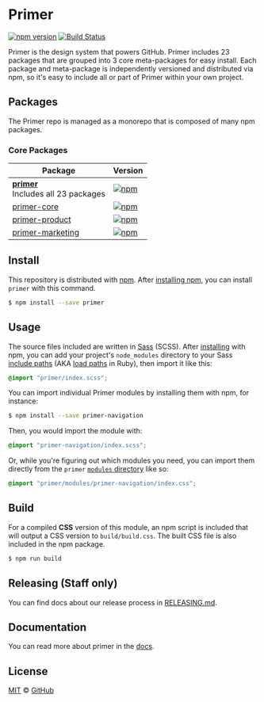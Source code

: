 # Primer

[![npm version](https://img.shields.io/npm/v/primer.svg)](https://www.npmjs.org/package/primer)
[![Build Status](https://travis-ci.org/primer/primer.svg?branch=master)](https://travis-ci.org/primer/primer)

Primer is the design system that powers GitHub. Primer includes 23 packages that are grouped into 3 core meta-packages for easy install. Each package and meta-package is independently versioned and distributed via npm, so it's easy to include all or part of Primer within your own project.

## Packages

The Primer repo is managed as a monorepo that is composed of many npm packages.

### Core Packages

| Package | Version |
|---|---|
| **[primer](/modules/primer)** <br />Includes all 23 packages | [![npm](https://img.shields.io/npm/v/primer.svg)](https://www.npmjs.com/package/primer) |
| [primer-core](/modules/primer-core) | [![npm](https://img.shields.io/npm/v/primer-core.svg)](https://www.npmjs.com/package/primer-core) |
| [primer-product](/modules/primer-product) |  [![npm](https://img.shields.io/npm/v/primer-product.svg)](https://www.npmjs.com/package/primer-product) |
| [primer-marketing](/modules/primer-marketing) | [![npm](https://img.shields.io/npm/v/primer-marketing.svg)](https://www.npmjs.com/package/primer-marketing) |

## Install

This repository is distributed with [npm][npm]. After [installing npm][install-npm], you can install `primer` with this command.

```sh
$ npm install --save primer
```

## Usage

The source files included are written in [Sass][sass] (SCSS). After [installing](#install) with npm, you can add your project's `node_modules` directory to your Sass [include paths](https://github.com/sass/node-sass#includepaths) (AKA [load paths](http://technology.customink.com/blog/2014/10/09/understanding-and-using-sass-load-paths/) in Ruby), then import it like this:

```scss
@import "primer/index.scss";
```

You can import individual Primer modules by installing them with npm, for instance:

```sh
$ npm install --save primer-navigation
```

Then, you would import the module with:

```scss
@import "primer-navigation/index.scss";
```

Or, while you're figuring out which modules you need, you can import them directly from the `primer` [`modules` directory](./modules) like so:

```scss
@import "primer/modules/primer-navigation/index.css";
```


## Build

For a compiled **CSS** version of this module, an npm script is included that will output a CSS version to `build/build.css`. The built CSS file is also included in the npm package.

```sh
$ npm run build
```

## Releasing (Staff only)

You can find docs about our release process in [RELEASING.md](./RELEASING.md).

## Documentation

You can read more about primer in the [docs][docs].

## License

[MIT](./LICENSE) &copy; [GitHub](https://github.com/)

[primer]: https://github.com/primer/primer
[docs]: http://primer.github.io/
[npm]: https://www.npmjs.com/
[install-npm]: https://docs.npmjs.com/getting-started/installing-node
[sass]: http://sass-lang.com/
